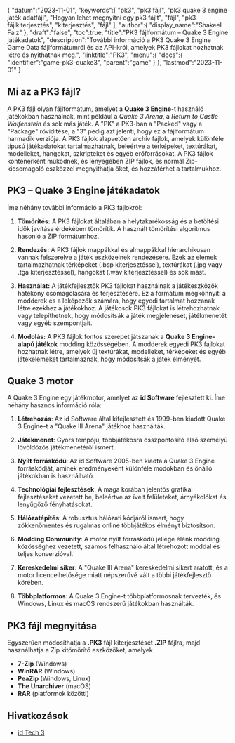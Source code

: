 {
"dátum":"2023-11-01",
   "keywords":[
"pk3",
"pk3 fájl",
"pk3 quake 3 engine játék adatfájl",
"Hogyan lehet megnyitni egy pk3 fájlt",
"fájl",
"pk3 fájlkiterjesztés",
"kiterjesztés",
"fájl"
],
   "author":{
"display_name":"Shakeel Faiz"
},
"draft":"false",
"toc":true,
"title":"PK3 fájlformátum – Quake 3 Engine játékadatok",
   "description":"További információ a PK3 Quake 3 Engine Game Data fájlformátumról és az API-król, amelyek PK3 fájlokat hozhatnak létre és nyithatnak meg.",
   "linktitle":"PK3",
   "menu":{
      "docs":{
         "identifier":"game-pk3-quake3",
         "parent":"game"
}
},
"lastmod":"2023-11-01"
}

## Mi az a PK3 fájl?

A PK3 fájl olyan fájlformátum, amelyet a **Quake 3 Engine**-t használó játékokban használnak, mint például a _Quake 3 Arena_, a _Return to Castle Wolfenstein_ és sok más játék. A "PK" a PK3-ban a "Packed" vagy a "Package" rövidítése, a "3" pedig azt jelenti, hogy ez a fájlformátum harmadik verziója. A PK3 fájlok alapvetően archív fájlok, amelyek különféle típusú játékadatokat tartalmazhatnak, beleértve a térképeket, textúrákat, modelleket, hangokat, szkripteket és egyéb erőforrásokat. A PK3 fájlok konténerként működnek, és lényegében ZIP fájlok, és normál Zip-kicsomagoló eszközzel megnyithatja őket, és hozzáférhet a tartalmukhoz.

## PK3 – Quake 3 Engine játékadatok

Íme néhány további információ a PK3 fájlokról:

1. **Tömörítés:** A PK3 fájlokat általában a helytakarékosság és a betöltési idők javítása érdekében tömörítik. A használt tömörítési algoritmus hasonló a ZIP formátumhoz.
    








2. **Rendezés:** A PK3 fájlok mappákkal és almappákkal hierarchikusan vannak felszerelve a játék eszközeinek rendezésére. Ezek az elemek tartalmazhatnak térképeket (.bsp kiterjesztéssel), textúrákat (.jpg vagy .tga kiterjesztéssel), hangokat (.wav kiterjesztéssel) és sok mást.
    








3. **Használat:** A játékfejlesztők PK3 fájlokat használnak a játékeszközök hatékony csomagolására és terjesztésére. Ez a formátum megkönnyíti a modderek és a leképezők számára, hogy egyedi tartalmat hozzanak létre ezekhez a játékokhoz. A játékosok PK3 fájlokat is létrehozhatnak vagy telepíthetnek, hogy módosítsák a játék megjelenését, játékmenetét vagy egyéb szempontjait.
    








4. **Modolás:** A PK3 fájlok fontos szerepet játszanak a **Quake 3 Engine-alapú játékok** modding közösségében. A modderek egyedi PK3 fájlokat hozhatnak létre, amelyek új textúrákat, modelleket, térképeket és egyéb játékelemeket tartalmaznak, hogy módosítsák a játék élményét.

## Quake 3 motor

A Quake 3 Engine egy játékmotor, amelyet az **id Software** fejlesztett ki. Íme néhány hasznos információ róla:

1. **Létrehozás**: Az id Software által kifejlesztett és 1999-ben kiadott Quake 3 Engine-t a "Quake III Arena" játékhoz használták.
    








2. **Játékmenet**: Gyors tempójú, többjátékosra összpontosító első személyű lövöldözős játékmenetéről ismert.
    








3. **Nyílt forráskódú**: Az id Software 2005-ben kiadta a Quake 3 Engine forráskódját, aminek eredményeként különféle modokban és önálló játékokban is használható.
    








4. **Technológiai fejlesztések**: A maga korában jelentős grafikai fejlesztéseket vezetett be, beleértve az ívelt felületeket, árnyékolókat és lenyűgöző fényhatásokat.
    








5. **Hálózatépítés**: A robusztus hálózati kódjáról ismert, hogy zökkenőmentes és rugalmas online többjátékos élményt biztosítson.
    








6. **Modding Community**: A motor nyílt forráskódú jellege élénk modding közösséghez vezetett, számos felhasználó által létrehozott moddal és teljes konverzióval.
      









7. **Kereskedelmi siker**: A "Quake III Arena" kereskedelmi sikert aratott, és a motor licencelhetősége miatt népszerűvé vált a többi játékfejlesztő körében.
        










8. **Többplatformos**: A Quake 3 Engine-t többplatformosnak tervezték, és Windows, Linux és macOS rendszerű játékokban használták.

## PK3 fájl megnyitása

Egyszerűen módosíthatja a **.PK3** fájl kiterjesztését **.ZIP** fájlra, majd használhatja a Zip kitömörítő eszközöket, amelyek

- **7-Zip** (Windows)
- **WinRAR** (Windows)
- **PeaZip** (Windows, Linux)
- **The Unarchiver** (macOS)
- **RAR** (platformok közötti)

## Hivatkozások
* [id Tech 3](https://en.wikipedia.org/wiki/Id_Tech_3)
